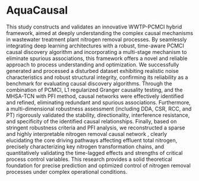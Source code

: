 # AquaCausal
This study constructs and validates an innovative WWTP-PCMCI hybrid framework, aimed at deeply understanding the complex causal mechanisms in wastewater treatment plant nitrogen removal processes. By seamlessly integrating deep learning architectures with a robust, time-aware PCMCI causal discovery algorithm and incorporating a multi-stage mechanism to eliminate spurious associations, this framework offers a novel and reliable approach to process understanding and optimization. We successfully generated and processed a disturbed dataset exhibiting realistic noise characteristics and robust structural integrity, confirming its reliability as a benchmark for evaluating causal discovery algorithms. Through the combination of PCMCI, L1 regularized Granger causality testing, and the MHSA-TCN with PFI method, causal networks were effectively identified and refined, eliminating redundant and spurious associations. Furthermore, a multi-dimensional robustness assessment (including DDA, CSR, RCC, and PT) rigorously validated the stability, directionality, interference resistance, and specificity of the identified causal relationships. Finally, based on stringent robustness criteria and PFI analysis, we reconstructed a sparse and highly interpretable nitrogen removal causal network , clearly elucidating the core driving pathways affecting effluent total nitrogen, precisely characterizing key nitrogen transformation chains, and quantitatively validating the time-lagged effects and strengths of critical process control variables. This research provides a solid theoretical foundation for precise prediction and optimized control of nitrogen removal processes under complex operational conditions.
